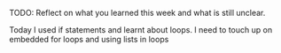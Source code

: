TODO: Reflect on what you learned this week and what is still unclear.

Today I used if statements and learnt about loops. I need to touch up on embedded for loops and using lists in loops
